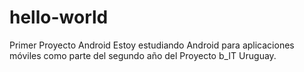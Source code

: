 # hello-world
Primer Proyecto Android
Estoy estudiando Android para aplicaciones móviles  como parte del segundo año del Proyecto b_IT Uruguay.
